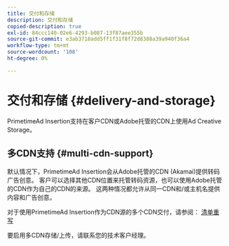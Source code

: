 ```yaml
---
title: 交付和存储
description: 交付和存储
copied-description: true
exl-id: 84ccc140-02e6-4293-b087-13f87aee355b
source-git-commit: e3ab3718add5ff1f31f8f72d8388a39a940f36a4
workflow-type: tm+mt
source-wordcount: '108'
ht-degree: 0%

---
```


# 交付和存储 {#delivery-and-storage}

PrimetimeAd Insertion支持在客户CDN或Adobe托管的CDN上使用Ad Creative Storage。

## 多CDN支持 {#multi-cdn-support}

默认情况下，PrimetimeAd Insertion会从Adobe托管的CDN (Akamai)提供转码广告创意。  客户可以选择其他CDN位置来托管转码资源，也可以使用Adobe托管的CDN作为自己的CDN的来源。  这两种情况都允许从同一CDN和/或主机名提供内容和广告创意。

对于使用PrimetimeAd Insertion作为CDN源的多个CDN交付，请参阅： [清单重写](../technical-reference/manifest-rewriting.md)

要启用多CDN存储/上传，请联系您的技术客户经理。
